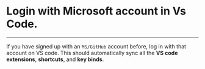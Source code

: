 # Login with Microsoft account in Vs Code.

---

If you have signed up with an `MS/GitHub` account before, log in with that account on VS code. This should automatically sync all the **VS code extensions**, **shortcuts**, and **key binds**.